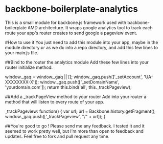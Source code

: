 backbone-boilerplate-analytics
==============================

This is a small module for backbone.js framework used with backbone-boilerplate AMD architecture. It wraps google analytics tool to track each route your app's router creates to send google a pageview event.

#How to use it
You just need to add this module into your app, maybe in the module directory or as we do into a repo directory, and add this few lines to your main.js file.

##Bind to the router the analytics module
Add these few lines into your router initialize method.
       
window._gaq = window._gaq || [];
window._gaq.push(['_setAccount', 'UA-XXXXXXXX-X']);
window._gaq.push(['_setDomainName', 'yourdomain.com']);
return this.bind('all', this._trackPageview);

##Add a _trackPageView method to your router
Add into your router a method that will listen to every route of your app.

_trackPageview: function() {
    var url;
    url = Backbone.history.getFragment();
    window._gaq.push(['_trackPageview', "/" + url]);
}

##You're good to go !
Please send me any feedback. I tested it and it seemed to work pretty well, but I'm more than open to feedback and updates. Feel free to fork and pull request any time.

